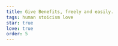 ```yaml
---
title: Give Benefits, freely and easily.
tags: human stoicism love
star: true
love: true
order: 5
---
```

